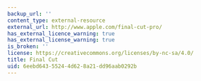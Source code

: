 ```yaml
---
backup_url: ''
content_type: external-resource
external_url: http://www.apple.com/final-cut-pro/
has_external_licence_warning: true
has_external_license_warning: true
is_broken: ''
license: https://creativecommons.org/licenses/by-nc-sa/4.0/
title: Final Cut
uid: 6eebd643-5524-4d62-8a21-dd96aab0292b
---
```

